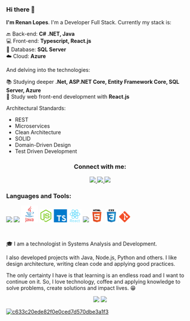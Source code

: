 ### Hi there 👋
**I'm Renan Lopes**. I'm a Developer Full Stack. Currently my stack is: 

:back: Back-end: **C# .NET, Java** <br/>
:computer: Front-end: **Typescript, React.js** <br/>
:floppy_disk: Database: **SQL Server** <br/>
☁️ Cloud: **Azure**

And delving into the technologies:

:books: Studying deeper **.Net, ASP.NET Core, Entity Framework Core, SQL Server, Azure** <br/> 
:iphone: Study web front-end development with **React.js** <br/>

Architectural Standards:
- REST
- Microservices
- Clean Architecture
- SOLID
- Domain-Driven Design 
- Test Driven Development

<h3 align="center">Connect with me:</h3>

<p align="center">
  <a href="https://www.linkedin.com/in/renanfelipelopes/">
    <img src="https://img.shields.io/badge/-LinkedIn-blue?style=for-the-badge&logo=Linkedin&logoColor=white&link=https://www.linkedin.com/in/renanfelipelopes/">
  </a>

  <a href="mailto:renanlopes.dq@gmail.com">
    <img src="https://img.shields.io/badge/-Gmail-f4f4f4?style=for-the-badge&labelColor=f4f4f4&logo=gmail&logoColor=D14836&link=mailto:renanlopes.dq@gmail.com/">
  </a>
  
  <a href="https://github.com/renanfelipelopes">
    <img src="https://img.shields.io/badge/-Github-000?style=for-the-badge&logo=Github&logoColor=white&link=https://github.com/renanfelipelopes">
  </a>
</p>

<h3>Languages and Tools:</h3>
<p>  

<code><a href="https://docs.microsoft.com/pt-br/users/renanfelipelopes/challenges" target="_blank"><img src="https://upload.wikimedia.org/wikipedia/commons/thumb/7/7d/Microsoft_.NET_logo.svg/800px-Microsoft_.NET_logo.svg.png" height="40px"></a></code>
<code><a href="https://docs.microsoft.com/pt-br/users/renanfelipelopes/challenges" target="_blank"><img src="https://cdn.icon-icons.com/icons2/2415/PNG/512/csharp_original_logo_icon_146578.png" height="40px"></a></code>
<code><a href="https://www.oracle.com/br/java/technologies/"><img src="https://raw.githubusercontent.com/devicons/devicon/master/icons/java/java-original-wordmark.svg" height="45px"></a></code>
<code><a href="https://nodejs.org/en/" target="_blank"><img src="https://raw.githubusercontent.com/devicons/devicon/master/icons/nodejs/nodejs-original.svg" height="35px"></a></code>
<code><a href="https://www.typescriptlang.org/" target="_blank"><img src="https://raw.githubusercontent.com/github/explore/80688e429a7d4ef2fca1e82350fe8e3517d3494d/topics/typescript/typescript.png" height="35px"></a></code>
<code><a href="https://reactjs.org/" target="_blank"><img src="https://raw.githubusercontent.com/devicons/devicon/master/icons/react/react-original-wordmark.svg" height="35px"></a></code>
<code><a href="https://docs.microsoft.com/pt-br/users/renanfelipelopes/challenges" target="_blank"><img src="https://www.vaisulweb.com/wp-content/uploads/2019/02/azure_logo_794_new.png" height="40px"></a></code>
<code><a href="https://developer.mozilla.org/pt-BR/docs/Web/HTML"><img src="https://raw.githubusercontent.com/devicons/devicon/master/icons/html5/html5-original-wordmark.svg" height="35px"></a></code>
<code><a href="https://developer.mozilla.org/pt-BR/docs/Web/CSS"><img src="https://raw.githubusercontent.com/devicons/devicon/master/icons/css3/css3-original-wordmark.svg" height="35px"></a></code>
<code><a href="https://git-scm.com/"><img src="https://raw.githubusercontent.com/devicons/devicon/master/icons/git/git-original.svg" height="30px"></a></code>
</p>
<br/>

:mortar_board: I am a technologist in Systems Analysis and Development.

I also developed projects with Java, Node.js, Python and others. I like design architecture, writing clean code and applying good practices.

The only certainty I have is that learning is an endless road and I want to continue on it. So, I love technology, coffee and applying knowledge to solve problems, create solutions and impact lives. :grin:

<div align="center">
  <img height="180em" src="https://github-readme-stats.vercel.app/api/top-langs/?username=renanfelipelopes&hide=html&layout=compact&langs_count=7&theme=dracula"/>
  <a href="https://github.com/renanfelipelopes">
  <img height="180em" src="https://github-readme-stats.vercel.app/api?username=renanfelipelopes&show_icons=true&theme=dracula&include_all_commits=true&count_private=true"/>
</div>

<!-- ![Snake animation](https://github.com/renanfelipelopes/renanfelipelopes/blob/output/github-contribution-grid-snake.svg) -->
![c633c20ede82f0e0ced7d570dbe3a1f3](https://user-images.githubusercontent.com/70382532/138322189-2db8df52-9dcb-40a0-88a8-c365466bd33d.gif)
